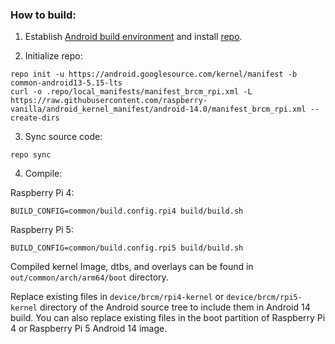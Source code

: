 ### How to build:

1. Establish [Android build environment](https://source.android.com/setup/initializing) and install [repo](https://source.android.com/docs/setup/develop#installing-repo).

2. Initialize repo:

```
repo init -u https://android.googlesource.com/kernel/manifest -b common-android13-5.15-lts
curl -o .repo/local_manifests/manifest_brcm_rpi.xml -L https://raw.githubusercontent.com/raspberry-vanilla/android_kernel_manifest/android-14.0/manifest_brcm_rpi.xml --create-dirs
```

3. Sync source code:

```
repo sync
```

4. Compile:

Raspberry Pi 4:
```
BUILD_CONFIG=common/build.config.rpi4 build/build.sh
```

Raspberry Pi 5:
```
BUILD_CONFIG=common/build.config.rpi5 build/build.sh
```

Compiled kernel Image, dtbs, and overlays can be found in `out/common/arch/arm64/boot` directory.

Replace existing files in `device/brcm/rpi4-kernel` or `device/brcm/rpi5-kernel` directory of the Android source tree to include them in Android 14 build. You can also replace existing files in the boot partition of Raspberry Pi 4 or Raspberry Pi 5 Android 14 image.
